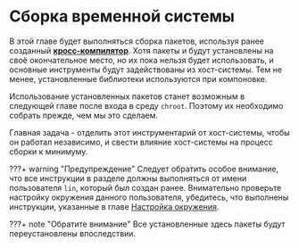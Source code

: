 # Сборка временной системы

В этой главе будет выполняться сборка пакетов, используя ранее созданный [**кросс-компилятор**](cross-toolchain/cross-toolchain.md). Хотя пакеты и будут установлены на своё окончательное место, но их пока нельзя будет использовать, и основные инструменты будут задействованы из хост-системы. Тем не менее, установленные библиотеки используются при компоновке.

Использование установленных пакетов станет возможным в следующей главе после входа в среду `chroot`. Поэтому их необходимо собрать прежде, чем мы это сделаем.

Главная задача - отделить этот инструментарий от хост-системы, чтобы он работал независимо, и свести влияние хост-системы на процесс сборки к минимуму.

???+ warning "Предупреждение"
	 Следует обратить особое внимание, что все инструкции в разделе должны выполняться от имени пользователя `lin`, который был создан ранее. Внимательно проверьте настройку окружения данного пользователя, убедитесь, что выполнены инструкции, указанные в главе [Настройка окружения](prepare/set-env).

???+ note "Обратите внимание"
	  Все установленные здесь пакеты будут переустановлены впоследствии.
